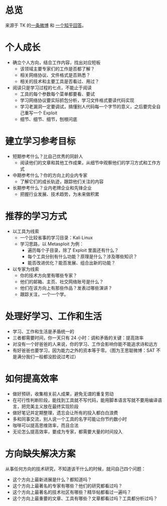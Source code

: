 # 总览

来源于 TK 的[一条微博](https://weibo.com/1401527553/FacHzEHFb) 和 [一个知乎回答](https://www.zhihu.com/question/51653098/answer/126853836)。

# 个人成长

* 确立个人方向，结合工作内容，找出对应短板
    * 该领域主要专家们的工作是否都了解？
    * 相关网络协议、文件格式是否熟悉？
    * 相关的技术和主要工具是否看过、用过？
* 阅读只是学习过程的七点，不能止于阅读
    * 工具的每个参数每个菜单都要看、要试
    * 学习网络协议要实际抓包分析，学习文件格式要读代码实现
    * 学习老漏洞一定要调试，搞懂别人代码每一个字节的意义，之后要完全自己重写一个 Exploit
    * 细节、细节、细节，刨根问底
# 建立学习参考目标
* 短期参考什么？比自己优秀的同龄人
    * 阅读他们的文章和其他工作成果，从细节中观察他们的学习方式和工作方式
* 中期参考什么？你的方向上的业内专家
    * 了解它们的成长轨迹，跟踪他们关注的内容
* 长期参考什么？业内老牌企业和先锋企业
    * 把握行业发展、技术趋势，为未来做积累
# 推荐的学习方式
* 以工具为线索
    * 一个比较省事的学习目录：Kali Linux
    * 学习思路，以 Metasploit 为例：
        * 遍历每个子目录，除了 Exploit 里面还有什么？
        * 每个工具分别有什么功能？原理是什么？涉及哪些知识？
        * 能否改进优化？能否发展、组合出新的功能？
* 以专家为线索
    * 你的技术方向里有哪些专家？
    * 他们的邮箱、主页、社交网络账号是什么？
    * 他们在该方向上有那些作品？发表过哪些演讲？
    * 跟踪关注，一个一个学。
# 处理好学习、工作和生活
* 学习、工作和生活是矛盾统一的
* 三者都需要时间，你一天只有 24 小时：调和矛盾的关键：提高效率
* 对没有一个好爸爸的人来说，你的学习、工作会影响你能不能追求诗和远方
* 有好爸爸也要学习，因为能力之外的资本等于零。（图为王思聪微博：SAT 不是满分我们一般都没脸说过考过）
# 如何提高效率
* 做好预研，收集相关前人成果，避免无谓的重复劳动
* 在可行性判断阶段，能找到工具就不写代码，能用脚本语言写就不要用编译语言，把完美主义放在最终实现阶段
* 做好笔记并定期整理，遗忘会让所有的投入都白白浪费
* 多和同事交流，别人说一个工具的名字可能让你节约数小时
* 咖啡可以提高思维效率，而且合法
* 无论怎么提高效率，要成为专家，都需要大量的时间投入
# 方向缺失解决方案
从事任何方向的技术研究，不知道该干什么的时候，就问自己四个问题：
* 这个方向上最新进展是什么？都知道吗？
* 这个方向上最著名的专家有哪些？他们的研究都看过吗？
* 这个方向上最著名的技术社区有哪些？精华帖都看过一遍吗？
* 这个方向上最重要的文章、工具有哪些？文章都看过吗？工具都分析过吗？
